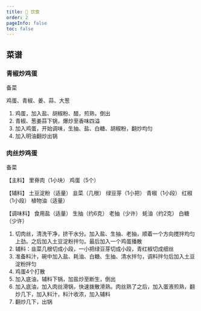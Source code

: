 ```yaml
---
title: 🥪 饮食
order: 2
pageInfo: false
toc: false
---
```


## 菜谱

### 青椒炒鸡蛋

备菜

鸡蛋、青椒、姜、蒜、大葱

1. 鸡蛋，加入盐、胡椒粉、醋，煎熟，倒出
2. 青椒、葱姜蒜下锅，爆炒至香味四溢
3. 加入鸡蛋，开始调味，生抽、盐、白糖、胡椒粉，翻炒均匀
4. 加入明油翻炒出锅

### 肉丝炒鸡蛋

备菜

【主料】
里脊肉（1小块）
鸡蛋（5个）

【辅料】
土豆淀粉（适量）
韭菜（几根）
绿豆芽（1小把）
青椒（1小段）
红椒（1小段）
植物油（适量）

【调味料】
食用盐（适量）
生抽（约6克）
老抽（少许）
蚝油（约2克）
白糖（少许）

1. 切肉丝，清洗干净，挤干水分。加入盐、生抽、老抽，顺着一个方向搅拌均匀上劲。之后加入土豆淀粉拌匀。最后加入一个鸡蛋播散
2. 辅料：韭菜几根切成小段，一小把绿豆芽切成小段，青红椒切成细丝
3. 准备料汁，碗中加入盐、耗油、白糖、生抽、清水拌匀，调料拌匀后加入土豆淀粉拌匀
4. 鸡蛋4个打散
5. 加入底油，辅料下锅，加盐炒至断生，倒出
6. 加入底油，加入肉丝滑锅，快速拨散滑熟。肉丝熟了之后，加入蛋液煎熟，翻炒几下，加入料汁，料汁收浓，加入辅料
7. 翻炒几下，出锅

<Food />

<script setup lang="ts">
import Food from "@Food";
</script>
